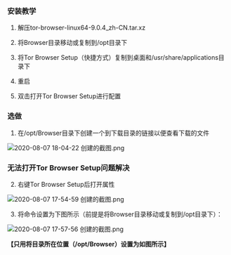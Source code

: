 
### 安装教学

1.  解压tor-browser-linux64-9.0.4_zh-CN.tar.xz

2.  将Browser目录移动或复制到/opt目录下

3.  将Tor Browser Setup（快捷方式）复制到桌面和/usr/share/applications目录下

4.  重启

5.  双击打开Tor Browser Setup进行配置

### 选做

1.  在/opt/Browser目录下创建一个到下载目录的链接以便查看下载的文件

![](https://images.gitee.com/uploads/images/2020/0807/190648_53821b2d_7496100.png "2020-08-07 18-04-22 创建的截图.png")

### 无法打开Tor Browser Setup问题解决

2.  右键Tor Browser Setup后打开属性

![](https://images.gitee.com/uploads/images/2020/0807/190803_e5cde0c0_7496100.png "2020-08-07 17-54-59 创建的截图.png")

3.  将命令设置为下图所示（前提是将Browser目录移动或复制到/opt目录下）：

![](https://images.gitee.com/uploads/images/2020/0807/190905_c972a2de_7496100.png "2020-08-07 17-57-56 创建的截图.png")

 **【只用将目录所在位置（/opt/Browser）设置为如图所示】** 